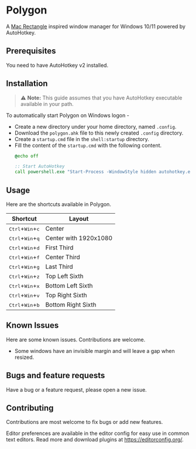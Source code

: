 # Polygon

A [Mac Rectangle](https://github.com/rxhanson/Rectangle) inspired window manager for Windows 10/11 powered by AutoHotkey.

## Prerequisites

You need to have AutoHotkey v2 installed.

## Installation

> :warning: **Note:**
> This guide assumes that you have AutoHotkey executable available in your path.

To automatically start Polygon on Windows logon -

- Create a new directory under your home directory, named `.config`.
- Download the `polygon.ahk` file to this newly created `.config` directory.
- Create a `startup.cmd` file in the `shell:startup` directory.
- Fill the content of the `startup.cmd` with the following content.
  ```cmd
  @echo off

  :: Start AutoHotkey
  call powershell.exe "Start-Process -WindowStyle hidden autohotkey.exe ""$HOME\.config\polygon.ahk"""
  ```

## Usage

Here are the shortcuts available in Polygon.

| Shortcut | Layout |
|---|---|
| <kbd>Ctrl</kbd>+<kbd>Win</kbd>+<kbd>c</kbd> | Center |
| <kbd>Ctrl</kbd>+<kbd>Win</kbd>+<kbd>q</kbd> | Center with 1920x1080 |
| <kbd>Ctrl</kbd>+<kbd>Win</kbd>+<kbd>d</kbd> | First Third |
| <kbd>Ctrl</kbd>+<kbd>Win</kbd>+<kbd>f</kbd> | Center Third |
| <kbd>Ctrl</kbd>+<kbd>Win</kbd>+<kbd>g</kbd> | Last Third |
| <kbd>Ctrl</kbd>+<kbd>Win</kbd>+<kbd>z</kbd> | Top Left Sixth |
| <kbd>Ctrl</kbd>+<kbd>Win</kbd>+<kbd>x</kbd> | Bottom Left Sixth |
| <kbd>Ctrl</kbd>+<kbd>Win</kbd>+<kbd>v</kbd> | Top Right Sixth |
| <kbd>Ctrl</kbd>+<kbd>Win</kbd>+<kbd>b</kbd> | Bottom Right Sixth |

## Known Issues

Here are some known issues. Contributions are welcome.

- Some windows have an invisible margin and will leave a gap when resized.

## Bugs and feature requests

Have a bug or a feature request, please open a new issue.

## Contributing

Contributions are most welcome to fix bugs or add new features.

Editor preferences are available in the editor config for easy use in common text editors. Read more and download plugins at https://editorconfig.org/.
